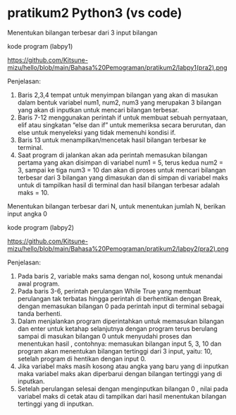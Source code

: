 # pratikum2 Python3 (vs code)

Menentukan bilangan terbesar dari 3 input bilangan 

kode program (labpy1)

https://github.com/Kitsune-mizu/hello/blob/main/Bahasa%20Pemograman/pratikum2/labpy1(pra2).png

Penjelasan:
1. Baris 2,3,4 tempat untuk menyimpan bilangan yang akan di masukan dalam bentuk 
variabel num1, num2, num3 yang merupakan 3 bilangan yang akan di inputkan untuk 
mencari bilangan terbesar.
2. Baris 7-12 menggunakan perintah if untuk membuat sebuah pernyataan, elif atau 
singkatan “else dan if” untuk memeriksa secara berurutan, dan else untuk menyeleksi 
yang tidak memenuhi kondisi if.
3. Baris 13 untuk menampilkan/mencetak hasil bilangan terbesar ke terminal.
4. Saat program di jalankan akan ada perintah memasukan bilangan pertama yang akan 
disimpan di variabel num1 = 5, terus kedua num2 = 3, sampai ke tiga num3 = 10 dan akan 
di proses untuk mencari bilangan terbesar dari 3 bilangan yang dimasukan dan di simpan 
di variabel maks untuk di tampilkan hasil di terminal dan hasil bilangan terbesar adalah
maks = 10.


Menentukan bilangan terbesar dari N, untuk menentukan jumlah N, berikan input angka 0

kode program (labpy2)

https://github.com/Kitsune-mizu/hello/blob/main/Bahasa%20Pemograman/pratikum2/labpy2(pra2).png

Penjelasan:
1. Pada baris 2, variable maks sama dengan nol, kosong untuk menandai awal program.
2. Pada baris 3-6, perintah perulangan While True yang membuat perulangan tak terbatas 
hingga perintah di berhentikan dengan Break, dengan memasukan bilangan 0 pada 
perintah input di terminal sebagai tanda berhenti.
3. Dalam menjalankan program diperintahkan untuk memasukan bilangan dan enter untuk 
ketahap selanjutnya dengan program terus berulang sampai di masukan bilangan 0 
untuk menyudahi proses dan menentukan hasil , contohnya: memasukan bilangan input 
5, 3, 10 dan program akan menentukan bilangan tertinggi dari 3 input, yaitu: 10, setelah 
program di hentikan dengan input 0.
4. Jika variabel maks masih kosong atau angka yang baru yang di inputkan maka variabel 
maks akan diperbarui dengan bilangan tertinggi yang di inputkan.
5. Setelah perulangan selesai dengan menginputkan bilangan 0 , nilai pada variabel maks 
di cetak atau di tampilkan dari hasil menentukan bilangan tertinggi yang di inputkan.

